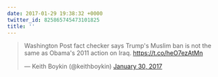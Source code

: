 ```yaml
---
date: 2017-01-29 19:38:32 +0000
twitter_id: 825865745473101825
title: ''
---
```


<blockquote class="twitter-tweet"><p lang="en" dir="ltr">Washington Post fact checker says Trump&#39;s Muslim ban is not the same as Obama&#39;s 2011 action on Iraq. <a href="https://t.co/heO7ezAtMn">https://t.co/heO7ezAtMn</a></p>&mdash; Keith Boykin (@keithboykin) <a href="https://twitter.com/keithboykin/status/825860393297915908?ref_src=twsrc%5Etfw">January 30, 2017</a></blockquote>
<script async src="https://platform.twitter.com/widgets.js" charset="utf-8"></script>
